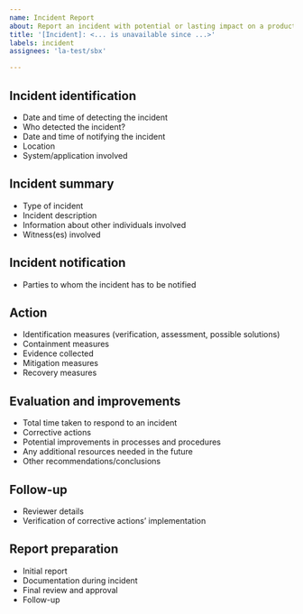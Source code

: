 ```yaml
---
name: Incident Report
about: Report an incident with potential or lasting impact on a product or service
title: '[Incident]: <... is unavailable since ...>'
labels: incident
assignees: 'la-test/sbx'

---
```


## Incident identification

 * Date and time of detecting the incident
 * Who detected the incident?
 * Date and time of notifying the incident
 * Location
 * System/application involved

## Incident summary

* Type of incident
* Incident description
* Information about other individuals involved
* Witness(es) involved

## Incident notification

* Parties to whom the incident has to be notified

## Action

* Identification measures (verification, assessment, possible solutions)
* Containment measures
* Evidence collected
* Mitigation measures
* Recovery measures

## Evaluation and improvements

* Total time taken to respond to an incident
* Corrective actions
* Potential improvements in processes and procedures
* Any additional resources needed in the future
* Other recommendations/conclusions

## Follow-up

* Reviewer details
* Verification of corrective actions’ implementation

## Report preparation

* Initial report
* Documentation during incident
* Final review and approval
* Follow-up
